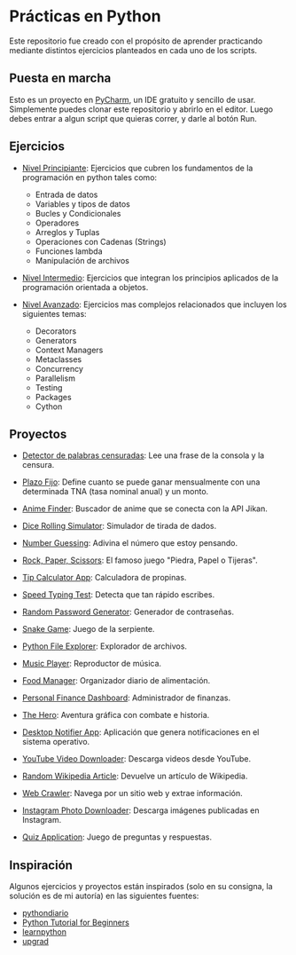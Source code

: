 # Prácticas en Python
Este repositorio fue creado con el propósito de aprender practicando mediante distintos ejercicios planteados en cada uno de los scripts.

## Puesta en marcha
Esto es un proyecto en [PyCharm](https://www.jetbrains.com/es-es/pycharm/download/), un IDE gratuito y sencillo de usar. Simplemente puedes clonar este repositorio y abrirlo en el editor. Luego debes entrar a algun script que quieras correr, y darle al botón Run.

## Ejercicios
- [Nivel Principiante](level_beginner/README.md): Ejercicios que cubren los fundamentos de la programación en python tales como:
  - Entrada de datos
  - Variables y tipos de datos
  - Bucles y Condicionales
  - Operadores
  - Arreglos y Tuplas
  - Operaciones con Cadenas (Strings)
  - Funciones lambda
  - Manipulación de archivos


- [Nivel Intermedio](level_intermediate/README.md): Ejercicios que integran los principios aplicados de la programación orientada a objetos.


- [Nivel Avanzado](level_advance/README.md): Ejercicios mas complejos relacionados que incluyen los siguientes temas:
  - Decorators
  - Generators
  - Context Managers
  - Metaclasses
  - Concurrency
  - Parallelism
  - Testing
  - Packages
  - Cython

## Proyectos
- [Detector de palabras censuradas](projects/bad_word_detector.py): Lee una frase de la consola y la censura.
- [Plazo Fijo](projects/plazo_fijo.py): Define cuanto se puede ganar mensualmente con una determinada TNA (tasa nominal anual) y un monto.
- [Anime Finder](projects/anime_finder.py): Buscador de anime que se conecta con la API Jikan.
- [Dice Rolling Simulator](projects/dice_rolling_simulator.py): Simulador de tirada de dados.
- [Number Guessing](projects/number_guessing.py): Adivina el número que estoy pensando.
- [Rock, Paper, Scissors](projects/rock_paper_scissors.py): El famoso juego "Piedra, Papel o Tijeras".
- [Tip Calculator App](projects/tip_calculator_app.py): Calculadora de propinas.
- [Speed Typing Test](projects/speed_typing_test.py): Detecta que tan rápido escribes.
- [Random Password Generator](projects/random_password_generator.py): Generador de contraseñas.
- [Snake Game](projects/snake_game/main.py): Juego de la serpiente.
- [Python File Explorer](projects/file_manager.py): Explorador de archivos.
- [Music Player](projects/music_player/main.py): Reproductor de música.

- [Food Manager](wip.py): Organizador diario de alimentación.
- [Personal Finance Dashboard](wip.py): Administrador de finanzas.
- [The Hero](wip.py): Aventura gráfica con combate e historia.
- [Desktop Notifier App](wip.py): Aplicación que genera notificaciones en el sistema operativo.
- [YouTube Video Downloader](wip.py): Descarga videos desde YouTube.
- [Random Wikipedia Article](wip.py): Devuelve un artículo de Wikipedia.
- [Web Crawler](wip.py): Navega por un sitio web y extrae información.
- [Instagram Photo Downloader](wip.py): Descarga imágenes publicadas en Instagram.
- [Quiz Application](wip.py): Juego de preguntas y respuestas.

## Inspiración
Algunos ejercicios y proyectos están inspirados (solo en su consigna, la solución es de mi autoría) en las siguientes fuentes:
- [pythondiario](https://pythondiario.com/ejercicios-de-programacion-python)
- [Python Tutorial for Beginners](https://youtu.be/B9nFMZIYQl0)
- [learnpython](https://www.learnpython.org/)
- [upgrad](https://www.upgrad.com/blog/python-projects-ideas-topics-beginners/)